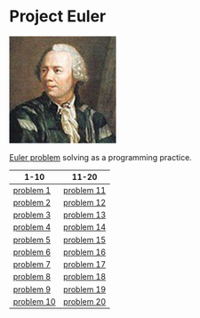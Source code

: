 # Project Euler
![euler](https://github.com/Alekselion/project-euler/blob/master/euler.png)

[Euler problem](https://projecteuler.net/about) solving as a programming practice.

1-10|11-20
----|-----
[problem 1](https://github.com/Alekselion/project-euler/blob/master/task1.py) | [problem 11](https://github.com/Alekselion/project-euler/blob/master/task11.py)
[problem 2](https://github.com/Alekselion/project-euler/blob/master/task2.py) | [problem 12](https://github.com/Alekselion/project-euler/blob/master/task12.py)
[problem 3](https://github.com/Alekselion/project-euler/blob/master/task3.py) | [problem 13](https://github.com/Alekselion/project-euler/blob/master/task13.py)
[problem 4](https://github.com/Alekselion/project-euler/blob/master/task4.py) | [problem 14](https://github.com/Alekselion/project-euler/blob/master/task14.py) 
[problem 5](https://github.com/Alekselion/project-euler/blob/master/task5.py) | [problem 15](https://github.com/Alekselion/project-euler/blob/master/task15.py) 
[problem 6](https://github.com/Alekselion/project-euler/blob/master/task6.py) | [problem 16](https://github.com/Alekselion/project-euler/blob/master/task16.py) 
[problem 7](https://github.com/Alekselion/project-euler/blob/master/task7.py) | [problem 17](https://github.com/Alekselion/project-euler/blob/master/task17.py) 
[problem 8](https://github.com/Alekselion/project-euler/blob/master/task8.py) | [problem 18](https://github.com/Alekselion/project-euler/blob/master/task18.py) 
[problem 9](https://github.com/Alekselion/project-euler/blob/master/task9.py) | [problem 19](https://github.com/Alekselion/project-euler/blob/master/task19.py) 
[problem 10](https://github.com/Alekselion/project-euler/blob/master/task10.py) | [problem 20](https://github.com/Alekselion/project-euler/blob/master/task20.py)
